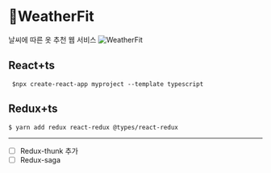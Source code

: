 # 🌈WeatherFit
날씨에 따른 옷 추천 웹 서비스
![WeatherFit](https://weather-fit.s3.ap-northeast-2.amazonaws.com/WeatherFit.PNG)

## React+ts
` $npx create-react-app myproject --template typescript`

## Redux+ts
`$ yarn add redux react-redux @types/react-redux`

---
- [ ] Redux-thunk 추가
- [ ] Redux-saga 
